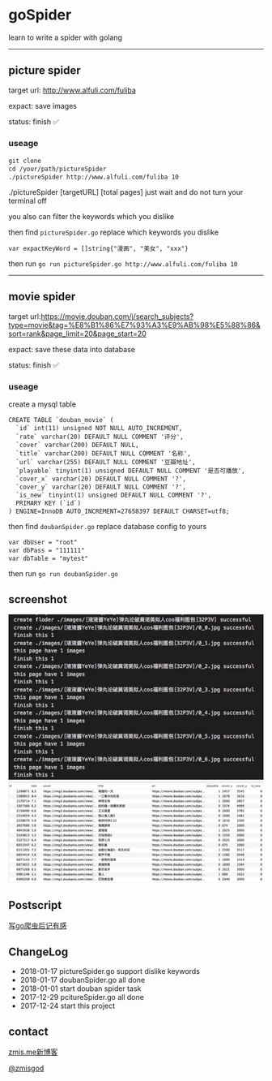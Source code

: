 # goSpider

learn to write a spider with golang

<hr />

## picture spider

target url: http://www.alfuli.com/fuliba

expact: save images

status: finish ✅

### useage

```
git clone
cd /your/path/pictureSpider
./pictureSpider http://www.alfuli.com/fuliba 10
```

./pictureSpider [targetURL] [total pages]
just wait and do not turn your terminal off

you also can filter the keywords which you dislike

then find `pictureSpider.go` replace which keywords you dislike
```
var expactKeyWord = []string{"漫画", "美女", "xxx"}
```
then run ```go run pictureSpider.go http://www.alfuli.com/fuliba 10```

<hr />

## movie spider

target url:https://movie.douban.com/j/search_subjects?type=movie&tag=%E8%B1%86%E7%93%A3%E9%AB%98%E5%88%86&sort=rank&page_limit=20&page_start=20

expact: save these data into database

status: finish ✅

### useage

create a mysql table
```
CREATE TABLE `douban_movie` (
  `id` int(11) unsigned NOT NULL AUTO_INCREMENT,
  `rate` varchar(20) DEFAULT NULL COMMENT '评分',
  `cover` varchar(200) DEFAULT NULL,
  `title` varchar(200) DEFAULT NULL COMMENT '名称',
  `url` varchar(255) DEFAULT NULL COMMENT '豆瓣地址',
  `playable` tinyint(1) unsigned DEFAULT NULL COMMENT '是否可播放',
  `cover_x` varchar(20) DEFAULT NULL COMMENT '?',
  `cover_y` varchar(20) DEFAULT NULL COMMENT '?',
  `is_new` tinyint(1) unsigned DEFAULT NULL COMMENT '?',
  PRIMARY KEY (`id`)
) ENGINE=InnoDB AUTO_INCREMENT=27658397 DEFAULT CHARSET=utf8;
```
then find `doubanSpider.go` replace database config to yours

```
var dbUser = "root"
var dbPass = "111111"
var dbTable = "mytest"
```

then run ```go run doubanSpider.go```

## screenshot

<img src="https://github.com/zmisgod/goSpider/blob/master/demo/run.png">

<img src="https://github.com/zmisgod/goSpider/blob/master/demo/douban_movie.png">

## Postscript

<a href="https://zmis.me/detail_1291">写go爬虫后记有感</a>

## ChangeLog

- 2018-01-17 pictureSpider.go support dislike keywords
- 2018-01-17 doubanSpider.go all done
- 2018-01-01 start douban spider task
- 2017-12-29 pcitureSpider.go all done
- 2017-12-24 start this project

## contact

<a href="https://zmis.me">zmis.me新博客</a>

<a href="https://weibo.com/zmisgod">@zmisgod</a>